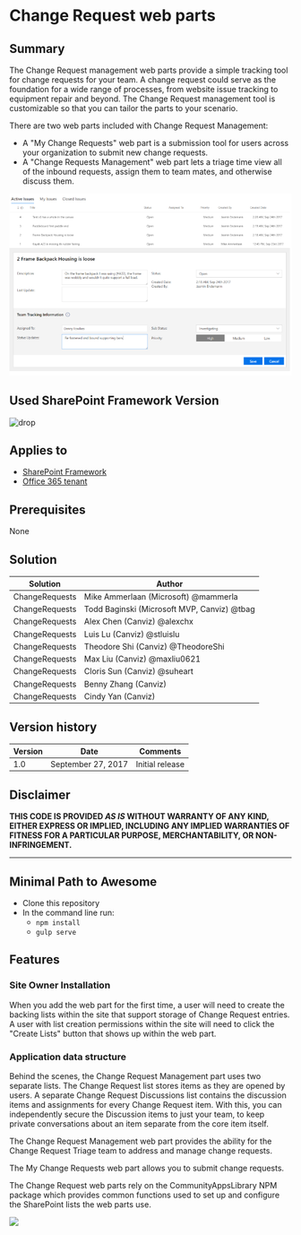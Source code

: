 # Change Request web parts

## Summary
The Change Request management web parts provide a simple tracking tool for change requests for your team.  A change request could serve as the foundation for a wide range of processes, from website issue tracking to equipment repair and beyond.  The Change Request management tool is customizable so that you can tailor the parts to your scenario.

There are two web parts included with Change Request Management:

* A "My Change Requests" web part is a submission tool for users across your organization to submit new change requests.
* A "Change Requests Management" web part lets a triage time view all of the inbound requests, assign them to team mates, and otherwise discuss them.

![Issues Screenshot](../../assets/issues.png)

## Used SharePoint Framework Version 
![drop](https://img.shields.io/badge/version-GA-green.svg)

## Applies to

* [SharePoint Framework](https://dev.office.com/sharepoint)
* [Office 365 tenant](https://dev.office.com/sharepoint/docs/spfx/set-up-your-development-environment)

## Prerequisites
 
None

## Solution

Solution                     | Author                                     			|
---------------------------- | ---------------------------------------------------- |
ChangeRequests               | Mike Ammerlaan (Microsoft) @mammerla                 |
ChangeRequests               | Todd Baginski (Microsoft MVP, Canviz) @tbag          |
ChangeRequests               | Alex Chen (Canviz) @alexchx  						|
ChangeRequests               | Luis Lu (Canviz) @stluislu   						|
ChangeRequests               | Theodore Shi (Canviz) @TheodoreShi                   |
ChangeRequests               | Max Liu (Canviz) @maxliu0621 						|
ChangeRequests               | Cloris Sun (Canviz) @suheart                         |
ChangeRequests               | Benny Zhang (Canviz)                                 |
ChangeRequests               | Cindy Yan (Canviz)                                   |


## Version history

Version | Date               | Comments
------- | ------------------ | --------
1.0     | September 27, 2017 | Initial release

## Disclaimer
**THIS CODE IS PROVIDED *AS IS* WITHOUT WARRANTY OF ANY KIND, EITHER EXPRESS OR IMPLIED, INCLUDING ANY IMPLIED WARRANTIES OF FITNESS FOR A PARTICULAR PURPOSE, MERCHANTABILITY, OR NON-INFRINGEMENT.**

---

## Minimal Path to Awesome

- Clone this repository
- In the command line run:
  - `npm install`
  - `gulp serve`

## Features

### Site Owner Installation

When you add the web part for the first time, a user will need to create the backing lists within the site that support storage of Change Request entries.  A user with list creation permissions within the site will need to click the "Create Lists" button that shows up within the web part.

### Application data structure

Behind the scenes, the Change Request Management part uses two separate lists.  The Change Request list stores items as they are opened by users.  A separate Change Request Discussions list contains the discussion items and assignments for every Change Request item.  With this, you can independently secure the Discussion items to just your team, to keep private conversations about an item separate from the core item itself. 

The Change Request Management web part provides the ability for the Change Request Triage team to address and manage change requests.

The My Change Requests web part allows you to submit change requests.

The Change Request web parts rely on the CommunityAppsLibrary NPM package which provides common functions used to set up and configure the SharePoint lists the web parts use.

<img src="https://telemetry.sharepointpnp.com/sp-dev-solutions/solutions/changerequests/readme" />